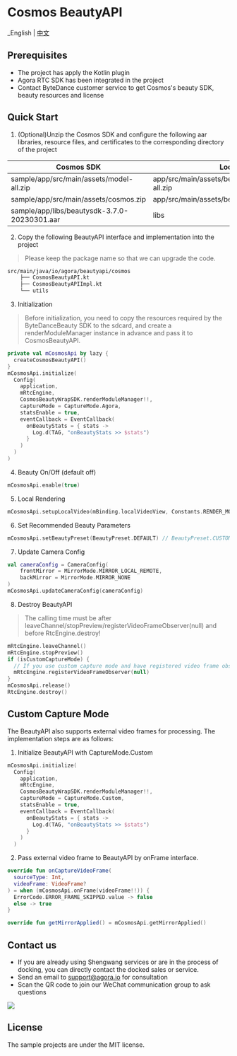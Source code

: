 # Cosmos BeautyAPI

_English | [中文](README.zh.md)

## Prerequisites
- The project has apply the Kotlin plugin
- Agora RTC SDK has been integrated in the project
- Contact ByteDance customer service to get Cosmos's beauty SDK, beauty resources and license

## Quick Start
1. (Optional)Unzip the Cosmos SDK and configure the following aar libraries, resource files, and certificates to the corresponding directory of the project

| Cosmos SDK                                   | Location                                         |
|----------------------------------------------|--------------------------------------------------|
| sample/app/src/main/assets/model-all.zip     | app/src/main/assets/beauty_cosmos/model-all.zip  |
| sample/app/src/main/assets/cosmos.zip        | app/src/main/assets/beauty_cosmos/cosmos.zip     |
| sample/app/libs/beautysdk-3.7.0-20230301.aar | libs                                             |

2. Copy the following BeautyAPI interface and implementation into the project
> Please keep the package name so that we can upgrade the code.
```xml
src/main/java/io/agora/beautyapi/cosmos
    ├── CosmosBeautyAPI.kt
    ├── CosmosBeautyAPIImpl.kt
    └── utils
```

3. Initialization

> Before initialization, you need to copy the resources required by the ByteDanceBeauty SDK to the sdcard, and create a renderModuleManager instance in advance and pass it to CosmosBeautyAPI.

```kotlin
private val mCosmosApi by lazy {
  createCosmosBeautyAPI()
}
mCosmosApi.initialize(
  Config(
    application,
    mRtcEngine,
    CosmosBeautyWrapSDK.renderModuleManager!!,
    captureMode = CaptureMode.Agora,
    statsEnable = true,
    eventCallback = EventCallback(
      onBeautyStats = { stats ->
        Log.d(TAG, "onBeautyStats >> $stats")
      }
    )
  )
)
```

4. Beauty On/Off (default off)
```kotlin
mCosmosApi.enable(true)
```

5. Local Rendering
```kotlin
mCosmosApi.setupLocalVideo(mBinding.localVideoView, Constants.RENDER_MODE_FIT)
```

6. Set Recommended Beauty Parameters
```kotlin
mCosmosApi.setBeautyPreset(BeautyPreset.DEFAULT) // BeautyPreset.CUSTOM：Close Recommended Beauty
```

7. Update Camera Config
```kotlin
val cameraConfig = CameraConfig(
    frontMirror = MirrorMode.MIRROR_LOCAL_REMOTE,
    backMirror = MirrorMode.MIRROR_NONE
)
mCosmosApi.updateCameraConfig(cameraConfig)
```

8. Destroy BeautyAPI

> The calling time must be after leaveChannel/stopPreview/registerVideoFrameObserver(null) and before RtcEngine.destroy!

```kotlin
mRtcEngine.leaveChannel()
mRtcEngine.stopPreview()
if (isCustomCaptureMode) {
  // If you use custom capture mode and have registered video frame observer, register video frame observer to null here!
  mRtcEngine.registerVideoFrameObserver(null)
}
mCosmosApi.release()
RtcEngine.destroy()
```

## Custom Capture Mode
The BeautyAPI also supports external video frames for processing. The implementation steps are as follows:

1. Initialize BeautyAPI with CaptureMode.Custom
```kotlin
mCosmosApi.initialize(
  Config(
    application,
    mRtcEngine,
    CosmosBeautyWrapSDK.renderModuleManager!!,
    captureMode = CaptureMode.Custom,
    statsEnable = true,
    eventCallback = EventCallback(
      onBeautyStats = { stats ->
        Log.d(TAG, "onBeautyStats >> $stats")
      }
    )
  )
```
2. Pass external video frame to BeautyAPI by onFrame interface.
```kotlin
override fun onCaptureVideoFrame(
  sourceType: Int,
  videoFrame: VideoFrame?
) = when (mCosmosApi.onFrame(videoFrame!!)) {
  ErrorCode.ERROR_FRAME_SKIPPED.value -> false
  else -> true
}

override fun getMirrorApplied() = mCosmosApi.getMirrorApplied()
```

## Contact us

- If you are already using Shengwang services or are in the process of docking, you can directly contact the docked sales or service.
- Send an email to [support@agora.io](mailto:support@agora.io) for consultation
- Scan the QR code to join our WeChat communication group to ask questions

![](https://download.agora.io/demo/release/SDHY_QA.jpg)

## License

The sample projects are under the MIT license.